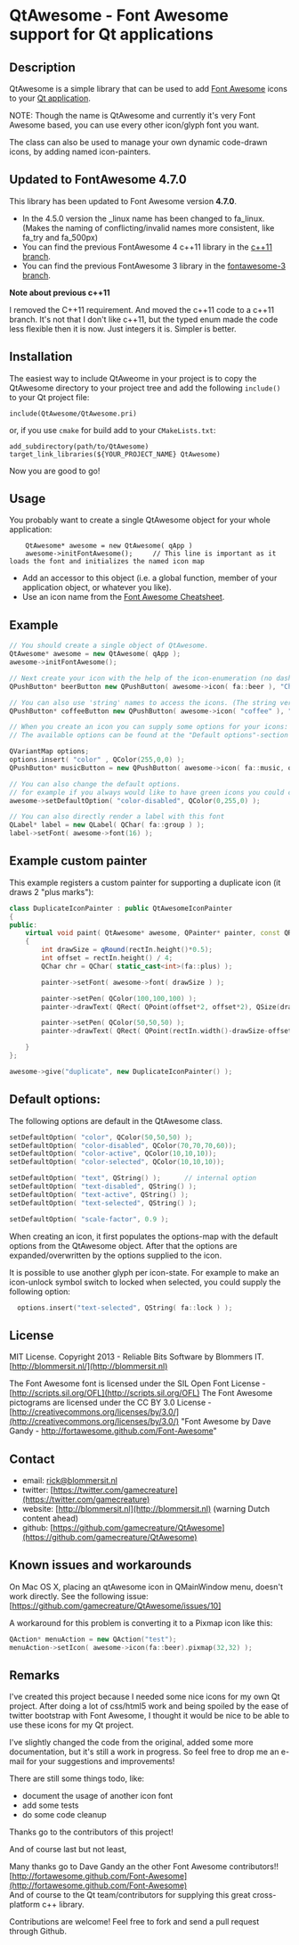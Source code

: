 QtAwesome - Font Awesome support for Qt applications
====================================================

Description
-----------

QtAwesome is a simple library that can be used to add [Font Awesome](http://fortawesome.github.io/Font-Awesome/) icons to your [Qt application](http://qt-project.org/).

NOTE: Though the name is QtAwesome and currently it's very Font Awesome based, you can use every other icon/glyph font you want.

The class can also be used to manage your own dynamic code-drawn icons, by adding named icon-painters.


Updated to FontAwesome 4.7.0
----------------------------

This library has been updated to Font Awesome version **4.7.0**.

* In the 4.5.0 version the _linux name has been changed to fa_linux. (Makes the naming of conflicting/invalid names more consistent, like fa_try and fa_500px)
*  You can find the previous FontAwesome 4 c++11 library in the [c++11 branch](https://github.com/gamecreature/QtAwesome/tree/c++11).
*  You can find the previous FontAwesome 3 library in the [fontawesome-3 branch](https://github.com/gamecreature/QtAwesome/tree/fontawesome-3).

  
**Note about previous c++11** 

I removed the C++11 requirement. And moved the c++11 code to a c++11 branch.
It's not that I don't like c++11, but the typed enum made the code less flexible then it is now.
Just integers it is. Simpler is better.




Installation
------------

The easiest way to include QtAweome in your project is to copy the QtAwesome directory to your
project tree and add the following `include()` to your Qt project file:
```
include(QtAwesome/QtAwesome.pri)
```
or, if you use `cmake` for build add to your `CMakeLists.txt`:
```
add_subdirectory(path/to/QtAwesome)
target_link_libraries(${YOUR_PROJECT_NAME} QtAwesome)
```

Now you are good to go!


Usage
-----

You probably want to create a single QtAwesome object for your whole application:

````
    QtAwesome* awesome = new QtAwesome( qApp )
    awesome->initFontAwesome();     // This line is important as it loads the font and initializes the named icon map

````

* Add an accessor to this object (i.e. a global function, member of your application object, or whatever you like).
* Use an icon name from the [Font Awesome Cheatsheet](http://fortawesome.github.io/Font-Awesome/cheatsheet/).


Example
--------
  
```c++
// You should create a single object of QtAwesome.
QtAwesome* awesome = new QtAwesome( qApp );
awesome->initFontAwesome();

// Next create your icon with the help of the icon-enumeration (no dashes): 
QPushButton* beerButton new QPushButton( awesome->icon( fa::beer ), "Cheers!" );

// You can also use 'string' names to access the icons. (The string version omits the 'fa-' or 'icon-' prefix and has no dashes )
QPushButton* coffeeButton new QPushButton( awesome->icon( "coffee" ), "Black please!" );

// When you create an icon you can supply some options for your icons:
// The available options can be found at the "Default options"-section

QVariantMap options;
options.insert( "color" , QColor(255,0,0) );
QPushButton* musicButton = new QPushButton( awesome->icon( fa::music, options ), "Music" ); 

// You can also change the default options. 
// for example if you always would like to have green icons you could call)
awesome->setDefaultOption( "color-disabled", QColor(0,255,0) );

// You can also directly render a label with this font
QLabel* label = new QLabel( QChar( fa::group ) );
label->setFont( awesome->font(16) );

```

Example custom painter
----------------------

This example registers a custom painter for supporting a duplicate icon (it draws 2 "plus marks"):

```c++
class DuplicateIconPainter : public QtAwesomeIconPainter
{
public:
    virtual void paint( QtAwesome* awesome, QPainter* painter, const QRect& rectIn, QIcon::Mode mode, QIcon::State state, const QVariantMap& options  )
    {
        int drawSize = qRound(rectIn.height()*0.5);
        int offset = rectIn.height() / 4;
        QChar chr = QChar( static_cast<int>(fa::plus) );

        painter->setFont( awesome->font( drawSize ) );

        painter->setPen( QColor(100,100,100) );
        painter->drawText( QRect( QPoint(offset*2, offset*2), QSize(drawSize, drawSize) ), chr , QTextOption( Qt::AlignCenter|Qt::AlignVCenter ) );

        painter->setPen( QColor(50,50,50) );
        painter->drawText( QRect( QPoint(rectIn.width()-drawSize-offset, rectIn.height()-drawSize-offset), QSize(drawSize, drawSize) ), chr , QTextOption( Qt::AlignCenter|Qt::AlignVCenter ) );

    }
};

awesome->give("duplicate", new DuplicateIconPainter() );
```


Default options:
----------------
  
  The following options are default in the QtAwesome class. 

```c++
setDefaultOption( "color", QColor(50,50,50) );
setDefaultOption( "color-disabled", QColor(70,70,70,60));
setDefaultOption( "color-active", QColor(10,10,10));
setDefaultOption( "color-selected", QColor(10,10,10));

setDefaultOption( "text", QString() );      // internal option
setDefaultOption( "text-disabled", QString() );
setDefaultOption( "text-active", QString() );
setDefaultOption( "text-selected", QString() );

setDefaultOption( "scale-factor", 0.9 );
```

  When creating an icon, it first populates the options-map with the default options from the QtAwesome object.
  After that the options are expanded/overwritten by the options supplied to the icon.
 
  It is possible to use another glyph per icon-state. For example to make an icon-unlock symbol switch to locked when selected,
  you could supply the following option:

```c++  
  options.insert("text-selected", QString( fa::lock ) );
```

License
-------

MIT License. Copyright 2013 - Reliable Bits Software by Blommers IT. [http://blommersit.nl/](http://blommersit.nl)

The Font Awesome font is licensed under the SIL Open Font License - [http://scripts.sil.org/OFL](http://scripts.sil.org/OFL)
The Font Awesome pictograms are licensed under the CC BY 3.0 License - [http://creativecommons.org/licenses/by/3.0/](http://creativecommons.org/licenses/by/3.0/)
"Font Awesome by Dave Gandy - http://fortawesome.github.com/Font-Awesome"

Contact
-------

* email: <rick@blommersit.nl>
* twitter: [https://twitter.com/gamecreature](https://twitter.com/gamecreature)
* website: [http://blommersit.nl](http://blommersit.nl)  (warning Dutch content ahead)
* github: [https://github.com/gamecreature/QtAwesome](https://github.com/gamecreature/QtAwesome)


Known issues and workarounds
----------------------------

On Mac OS X, placing an qtAwesome icon in QMainWindow menu, doesn't work directly. 
See the following issue: [https://github.com/gamecreature/QtAwesome/issues/10]

A workaround for this problem is converting it to a Pixmap icon like this:

```c++
QAction* menuAction = new QAction("test");
menuAction->setIcon( awesome->icon(fa::beer).pixmap(32,32) );
```


Remarks
-------

I've created this project because I needed some nice icons for my own Qt project. After doing a lot of 
css/html5 work and being spoiled by the ease of twitter bootstrap with Font Awesome, 
I thought it would be nice to be able to use these icons for my Qt project.

I've slightly changed the code from the original, added some more documentation, but it's still
a work in progress. So feel free to drop me an e-mail for your suggestions and improvements! 

There are still some things todo, like:

  * document the usage of another icon font
  * add some tests
  * do some code cleanup

Thanks go to the contributors of this project!

And of course last but not least, 

Many thanks go to Dave Gandy an the other Font Awesome contributors!! [http://fortawesome.github.com/Font-Awesome](http://fortawesome.github.com/Font-Awesome)  
And of course to the Qt team/contributors for supplying this great cross-platform c++ library.

Contributions are welcome! Feel free to fork and send a pull request through Github.
